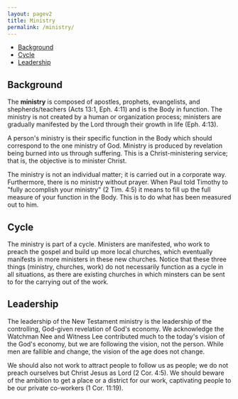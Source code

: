 ```yaml
---
layout: pagev2
title: Ministry
permalink: /ministry/
---
```

- [Background](#background)
- [Cycle](#cycle)
- [Leadership](#leadership)

## Background

The **ministry** is composed of apostles, prophets, evangelists, and shepherds/teachers (Acts 13:1, Eph. 4:11) and is the Body in function. The ministry is not created by a human or organization process; ministers are gradually manifested by the Lord through their growth in life (Eph. 4:13). 

A person's ministry is their specific function in the Body which should correspond to the one ministry of God. Ministry is produced by revelation being burned into us through suffering. This is a Christ-ministering service; that is, the objective is to minister Christ.

The ministry is not an individual matter; it is carried out in a corporate way. Furthermore, there is no ministry without prayer. When Paul told Timothy to "fully accomplish your ministry" (2 Tim. 4:5) it means to fill up the full measure of your function in the Body. This is to do what has been measured out to him.

## Cycle

The ministry is part of a cycle. Ministers are manifested, who work to preach the gospel and build up more local churches, which eventually manifests in more ministers in these new churches. Notice that these three things (ministry, churches, work) do not necessarily function as a cycle in all situations, as there are existing churches in which minsters can be sent to for the carrying out of the work.

## Leadership

The leadership of the New Testament ministry is the leadership of the controlling, God-given revelation of God's economy. We acknowledge the Watchman Nee and Witness Lee contributed much to the today's vision of the God's economy, but we are following the vision, not the person. While men are fallible and change, the vision of the age does not change.

We should also not work to attract people to follow us as people; we do not preach ourselves but Christ Jesus as Lord (2 Cor. 4:5). We should beware of the ambition to get a place or a district for our work, captivating people to be our private co-workers (1 Cor. 11:19).